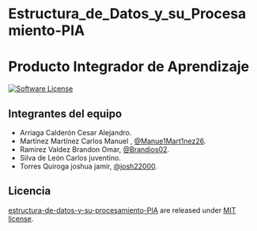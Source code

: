 # Estructura_de_Datos_y_su_Procesamiento-PIA
# Producto Integrador de Aprendizaje

[![Software License](https://img.shields.io/badge/license-MIT-brightgreen.svg)](LICENSE)

## Integrantes del equipo
- Arriaga Calderón Cesar Alejandro.
- Martínez Martínez Carlos Manuel , [@Manue1Mart1nez26](https://github.com/Manue1Mart1nez26).
- Ramirez Valdez Brandon Omar, [@Brandios02](https://github.com/Brandios02).
- Silva de León Carlos juventino.
- Torres Quiroga joshua jamir, [@josh22000](https://github.com/josh22000).


## Licencia

[estructura-de-datos-y-su-procesamiento-PIA](https://github.com/Manue1Mart1nez26/Estructura_de_Datos_y_su_procesamiento_PIA/tree/main) are released under [MIT license](https://github.com/Manue1Mart1nez26/Estructura_de_Datos_y_su_procesamiento_PIA/blob/main/LICENSE).
